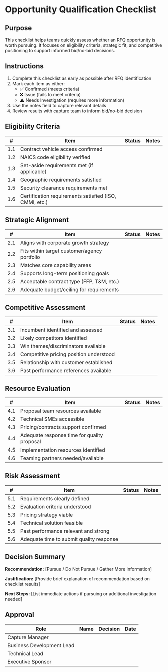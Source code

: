 # Opportunity Qualification Checklist

## Purpose

This checklist helps teams quickly assess whether an RFQ opportunity is worth pursuing. It focuses on eligibility criteria, strategic fit, and competitive positioning to support informed bid/no-bid decisions.

## Instructions

1. Complete this checklist as early as possible after RFQ identification
2. Mark each item as either:
   - ✅ Confirmed (meets criteria)
   - ❌ Issue (fails to meet criteria)
   - ⚠️ Needs Investigation (requires more information)
3. Use the notes field to capture relevant details
4. Review results with capture team to inform bid/no-bid decision

## Eligibility Criteria

| #   | Item                                                   | Status | Notes |
| --- | ------------------------------------------------------ | ------ | ----- |
| 1.1 | Contract vehicle access confirmed                      |        |       |
| 1.2 | NAICS code eligibility verified                        |        |       |
| 1.3 | Set-aside requirements met (if applicable)             |        |       |
| 1.4 | Geographic requirements satisfied                      |        |       |
| 1.5 | Security clearance requirements met                    |        |       |
| 1.6 | Certification requirements satisfied (ISO, CMMI, etc.) |        |       |

## Strategic Alignment

| #   | Item                                         | Status | Notes |
| --- | -------------------------------------------- | ------ | ----- |
| 2.1 | Aligns with corporate growth strategy        |        |       |
| 2.2 | Fits within target customer/agency portfolio |        |       |
| 2.3 | Matches core capability areas                |        |       |
| 2.4 | Supports long-term positioning goals         |        |       |
| 2.5 | Acceptable contract type (FFP, T&M, etc.)    |        |       |
| 2.6 | Adequate budget/ceiling for requirements     |        |       |

## Competitive Assessment

| #   | Item                                    | Status | Notes |
| --- | --------------------------------------- | ------ | ----- |
| 3.1 | Incumbent identified and assessed       |        |       |
| 3.2 | Likely competitors identified           |        |       |
| 3.3 | Win themes/discriminators available     |        |       |
| 3.4 | Competitive pricing position understood |        |       |
| 3.5 | Relationship with customer established  |        |       |
| 3.6 | Past performance references available   |        |       |

## Resource Evaluation

| #   | Item                                        | Status | Notes |
| --- | ------------------------------------------- | ------ | ----- |
| 4.1 | Proposal team resources available           |        |       |
| 4.2 | Technical SMEs accessible                   |        |       |
| 4.3 | Pricing/contracts support confirmed         |        |       |
| 4.4 | Adequate response time for quality proposal |        |       |
| 4.5 | Implementation resources identified         |        |       |
| 4.6 | Teaming partners needed/available           |        |       |

## Risk Assessment

| #   | Item                                     | Status | Notes |
| --- | ---------------------------------------- | ------ | ----- |
| 5.1 | Requirements clearly defined             |        |       |
| 5.2 | Evaluation criteria understood           |        |       |
| 5.3 | Pricing strategy viable                  |        |       |
| 5.4 | Technical solution feasible              |        |       |
| 5.5 | Past performance relevant and strong     |        |       |
| 5.6 | Adequate time to submit quality response |        |       |

## Decision Summary

**Recommendation:** [Pursue / Do Not Pursue / Gather More Information]

**Justification:**
[Provide brief explanation of recommendation based on checklist results]

**Next Steps:**
[List immediate actions if pursuing or additional investigation needed]

## Approval

| Role                      | Name | Decision | Date |
| ------------------------- | ---- | -------- | ---- |
| Capture Manager           |      |          |      |
| Business Development Lead |      |          |      |
| Technical Lead            |      |          |      |
| Executive Sponsor         |      |          |      |
